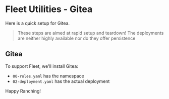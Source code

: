 # Fleet Utilities - Gitea

Here is a quick setup for Gitea.

> These steps are aimed at rapid setup and teardown!
> The deployments are neither highly available nor do they offer persistence 

## Gitea

To support Fleet, we'll install Gitea:

- `00-roles.yaml` has the namespace
- `02-deployment.yaml` has the actual deployment

Happy Ranching!

